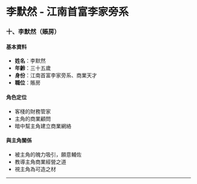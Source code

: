 # 李默然 - 江南首富李家旁系
### 十、李默然（賬房）

#### 基本資料
- **姓名**：李默然
- **年齡**：三十五歲
- **身份**：江南首富李家旁系、商業天才
- **職位**：賬房

#### 角色定位
- 客棧的財務管家
- 主角的商業顧問
- 暗中幫主角建立商業網絡

#### 與主角關係
- 被主角的魄力吸引，願意輔佐
- 教導主角商業經營之道
- 視主角為可造之材

---

